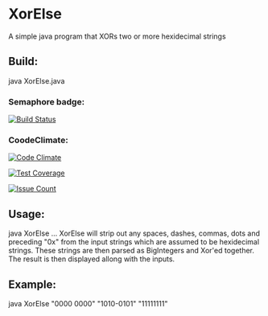# XorElse

A simple java program that XORs two or more hexidecimal strings

## Build:

java XorElse.java

### Semaphore badge:

[![Build Status](https://semaphoreci.com/api/v1/PuZZleDucK/xorelse/branches/master/badge.svg)](https://semaphoreci.com/PuZZleDucK/xorelse)

### CoodeClimate:

[![Code Climate](https://codeclimate.com/github/PuZZleDucK/XorElse/badges/gpa.svg)](https://codeclimate.com/github/PuZZleDucK/XorElse)

[![Test Coverage](https://codeclimate.com/github/PuZZleDucK/XorElse/badges/coverage.svg)](https://codeclimate.com/github/PuZZleDucK/XorElse/coverage)

[![Issue Count](https://codeclimate.com/github/PuZZleDucK/XorElse/badges/issue_count.svg)](https://codeclimate.com/github/PuZZleDucK/XorElse)

## Usage:

java XorElse <hex> ... <strings>
XorElse will strip out any spaces, dashes, commas, dots and preceding "0x" from the input strings which are assumed to be hexidecimal strings. These strings are then parsed as BigIntegers and Xor'ed together. The result is then displayed allong with the inputs.

## Example: 

java XorElse "0000 0000" "1010-0101" "11111111"

